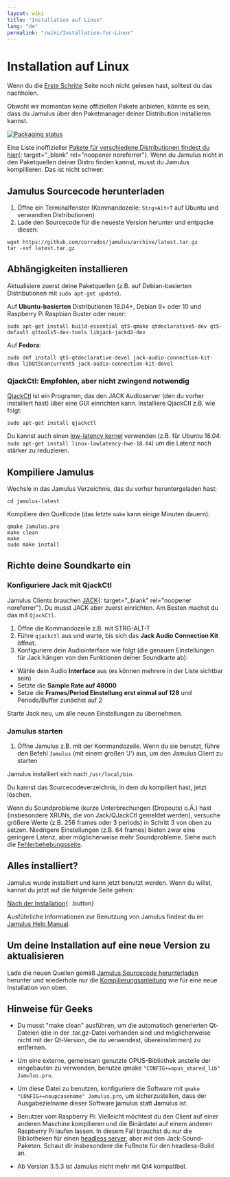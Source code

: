 ```yaml
---
layout: wiki
title: "Installation auf Linux"
lang: "de"
permalink: "/wiki/Installation-for-Linux"
---
```


# Installation auf Linux
Wenn du die [Erste Schritte](Getting-Started) Seite noch nicht gelesen hast, solltest du das nachholen.

Obwohl wir momentan keine offiziellen Pakete anbieten, könnte es sein, dass du Jamulus über den Paketmanager deiner Distribution installieren kannst.

[![Packaging status](https://repology.org/badge/vertical-allrepos/jamulus.svg)](https://repology.org/project/jamulus/versions)

Eine Liste inoffizieller [Pakete für verschiedene Distributionen findest du hier](https://github.com/corrados/jamulus/issues/223#issue-619038918){: target="_blank" rel="noopener noreferrer"}. Wenn du Jamulus nicht in den Paketquellen deiner Distro finden kannst, musst du Jamulus kompillieren. Das ist nicht schwer:

## Jamulus Sourcecode herunterladen

1. Öffne ein Terminalfenster (Kommandozeile: `Strg+Alt+T` auf Ubuntu und verwandten Distributionen)
1. Lade den Sourcecode für die neueste Version herunter und entpacke diesen:
```shell
wget https://github.com/corrados/jamulus/archive/latest.tar.gz
tar -xvf latest.tar.gz
```

## Abhängigkeiten installieren

Aktualisiere zuerst deine Paketquellen (z.B. auf Debian-basierten Distributionen mit `sudo apt-get update`).

Auf **Ubuntu-basierten** Distributionen 18.04+, Debian 9+ oder 10 und Raspberry Pi Raspbian Buster oder neuer:

```shell
sudo apt-get install build-essential qt5-qmake qtdeclarative5-dev qt5-default qttools5-dev-tools libjack-jackd2-dev
```

Auf **Fedora**:

```shell
sudo dnf install qt5-qtdeclarative-devel jack-audio-connection-kit-dbus libQt5Concurrent5 jack-audio-connection-kit-devel
```

### QjackCtl: Empfohlen, aber nicht zwingend notwendig

[QjackCtl](https://qjackctl.sourceforge.io) ist ein Programm, das den JACK Audioserver (den du vorher installiert hast) über eine GUI einrichten kann. Installiere QjackCtl z.B. wie folgt:

```shell
sudo apt-get install qjackctl
```

Du kannst auch einen [low-latency kernel]( https://help.ubuntu.com/community/UbuntuStudio/RealTimeKernel) verwenden (z.B. für Ubuntu 18.04: `sudo apt-get install linux-lowlatency-hwe-18.04`) um die Latenz noch stärker zu reduzieren.

## Kompiliere Jamulus

Wechsle in das Jamulus Verzeichnis, das du vorher heruntergeladen hast:

```shell
cd jamulus-latest
```
Kompiliere den Quellcode (das letzte `make` kann einige Minuten dauern):

```shell
qmake Jamulus.pro
make clean
make
sudo make install
```

## Richte deine Soundkarte ein

### Konfiguriere Jack mit QjackCtl
Jamulus Clients brauchen [JACK](https://jackaudio.org/){: target="_blank" rel="noopener noreferrer"}. Du musst JACK aber zuerst einrichten. Am Besten machst du das mit `QjackCtl`.
1. Öffne die Kommandozeile z.B. mit STRG-ALT-T
1. Führe `qjackctl` aus und warte, bis sich das **Jack Audio Connection Kit** öffnet.
2. Konfiguriere dein Audiointerface wie folgt (die genauen Einstellungen für Jack hängen von den Funktionen deiner Soundkarte ab):

- Wähle dein Audio **Interface** aus (es können mehrere in der Liste sichtbar sein)
- Setzte die **Sample Rate auf 48000**
- Setze die **Frames/Period Einstellung erst einmal auf 128** und Periods/Buffer zunächst auf 2

Starte Jack neu, um alle neuen Einstellungen zu übernehmen.

### Jamulus starten
1. Öffne Jamulus z.B. mit der Kommandozeile. Wenn du sie benutzt, führe den Befehl `Jamulus` (mit einem großen 'J') aus, um den Jamulus Client zu starten

Jamulus installiert sich nach `/usr/local/bin`.

Du kannst das Sourcecodeverzeichnis, in dem du kompiliert hast, jetzt löschen.

Wenn du Soundprobleme (kurze Unterbrechungen (Dropouts) o.Ä.) hast (insbesondere XRUNs, die von Jack/QJackCtl gemeldet werden), versuche größere Werte (z.B. 256 frames oder 3 periods) in Schritt 3 von oben zu setzen. Niedrigere Einstellungen (z.B. 64 frames) bieten zwar eine geringere Latenz, aber möglicherweise mehr Soundprobleme.
Siehe auch die [Fehlerbehebungsseite](Client-Troubleshooting).

## Alles installiert?
Jamulus wurde installiert und kann jetzt benutzt werden. Wenn du willst, kannst du jetzt auf die folgende Seite gehen:

[Nach der Installation](Onboarding){: .button}

Ausführliche Informationen zur Benutzung von Jamulus findest du im [Jamulus Help Manual](https://github.com/corrados/jamulus/blob/master/src/res/homepage/manual.md).

## Um deine Installation auf eine neue Version zu aktualisieren

Lade die neuen Quellen gemäß [Jamulus Sourcecode herunterladen](Installation-for-Linux#jamulus-sourcecode-herunterladen) herunter und wiederhole nur die [Kompilierungsanleitung](Installation-for-Linux#kompiliere-jamulus) wie für eine neue Installation von oben.

## Hinweise für Geeks

* Du musst "make clean" ausführen, um die automatisch generierten Qt-Dateien (die in der .tar.gz-Datei vorhanden sind und möglicherweise nicht mit der Qt-Version, die du verwendest, übereinstimmen) zu entfernen.

* Um eine externe, gemeinsam genutzte OPUS-Bibliothek anstelle der eingebauten zu verwenden, benutze qmake `"CONFIG+=opus_shared_lib" Jamulus.pro`.

* Um diese Datei zu benutzen, konfiguriere die Software mit `qmake "CONFIG+=noupcasename" Jamulus.pro`, um sicherzustellen, dass der Ausgabezielname dieser Software **j**amulus statt **J**amulus ist.

* Benutzer vom Raspberry Pi: Vielleicht möchtest du den Client auf einer anderen Maschine kompilieren und die Binärdatei auf einem anderen Raspberry Pi laufen lassen. In diesem Fall brauchst du nur die Bibliotheken für einen [headless server](Server-Linux#running-a-headless-server), aber _mit_ den Jack-Sound-Paketen. Schaut dir insbesondere die Fußnote für den headless-Build an.

* Ab Version 3.5.3 ist Jamulus nicht mehr mit Qt4 kompatibel.
